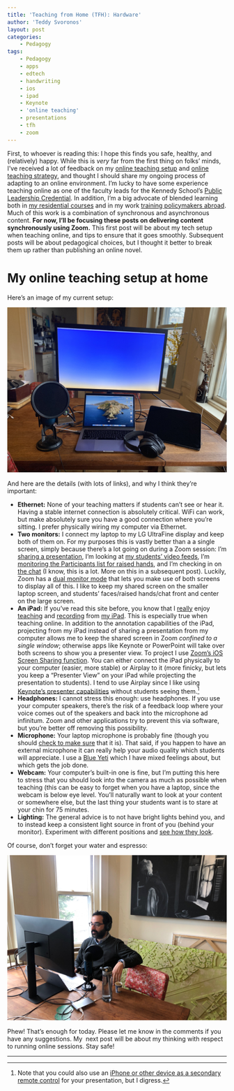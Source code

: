```yaml
---
title: 'Teaching from Home (TFH): Hardware'
author: 'Teddy Svoronos'
layout: post
categories:
    - Pedagogy
tags:
    - Pedagogy
    - apps
    - edtech
    - handwriting
    - ios
    - ipad
    - Keynote
    - 'online teaching'
    - presentations
    - tfh
    - zoom
---
```


First, to whoever is reading this: I hope this finds you safe, healthy, and (relatively) happy. While this is _very_ far from the first thing on folks’ minds, I’ve received a lot of feedback on my [online teaching setup](https://twitter.com/tedsvo/status/1238083013705162755?s=21) and [online teaching strategy](https://twitter.com/epodharvard/status/1238502829981040641?s=21), and thought I should share my ongoing process of adapting to an online environment. I’m lucky to have some experience teaching online as one of the faculty leads for the Kennedy School’s [Public Leadership Credential](https://onlinelearning.hks.harvard.edu/public-leadership-credential/). In addition, I’m a big advocate of blended learning both in [my residential courses](https://canvas.harvard.edu/courses/34568) and in my work [training policymakers abroad](https://epod.cid.harvard.edu/project/training-policymakers-use-evidence). Much of this work is a combination of synchronous and asynchronous content. **For now, I’ll be focusing these posts on delivering content synchronously using Zoom.** This first post will be about my tech setup when teaching online, and tips to ensure that it goes smoothly. Subsequent posts will be about pedagogical choices, but I thought it better to break them up rather than publishing an online novel. 

# My online teaching setup at home

Here’s an image of my current setup: 

![](/assets/img/2020-03-online-teaching-setup.jpeg)

And here are the details (with lots of links), and why I think they’re important: 

  * **Ethernet:** None of your teaching matters if students can’t see or hear it. Having a stable internet connection is absolutely critical. WiFi can work, but make absolutely sure you have a good connection where you’re sitting. I prefer physically wiring my computer via Ethernet.
  * **Two monitors:** I connect my laptop to my LG UltraFine display and keep both of them on. For my purposes this is vastly better than a a single screen, simply because there’s a lot going on during a Zoom session: I’m [sharing a presentation](https://support.zoom.us/hc/en-us/articles/201362153-Sharing-your-screen), I’m looking at [my students’ video feeds](https://support.zoom.us/hc/en-us/articles/360000005883-Displaying-participants-in-gallery-view), I’m [monitoring the Participants list for raised hands](https://support.zoom.us/hc/en-us/articles/115001286183-Nonverbal-Feedback-During-Meetings), and I’m checking in on [the chat](https://support.zoom.us/hc/en-us/articles/203650445-In-Meeting-Chat) (I know, this is a lot. More on this in a subsequent post). Luckily, Zoom has a [dual monitor mode](https://support.zoom.us/hc/en-us/articles/201362583-Using-Dual-Monitors-with-the-Zoom-Desktop-Client) that lets you make use of both screens to display all of this. I like to keep my shared screen on the smaller laptop screen, and students’ faces/raised hands/chat front and center on the large screen.
  * **An iPad:** If you’ve read this site before, you know that I [really](https://teddysvoronos.com/2017-11-26-my-setup/) enjoy [teaching](https://teddysvoronos.com/2015-11-19-in-praise-of-goodnotes/) and [recording](https://teddysvoronos.com/2018-12-04-producing-recording-editing-and-sharing-animated-videos-on-ipad/) from [my iPad](https://teddysvoronos.com/2016-07-13-interview-live-annotation-of-student-work-with-goodnotes/). This is especially true when teaching online. In addition to the annotation capabilities of the iPad, projecting from my iPad instead of sharing a presentation from my computer allows me to keep the shared screen in Zoom _confined to a single window_; otherwise apps like Keynote or PowerPoint will take over both screens to show you a presenter view. To project I use [Zoom’s iOS Screen Sharing function](https://support.zoom.us/hc/en-us/articles/201379235-iOS-Screen-Sharing-with-the-Zoom-Desktop-Client). You can either connect the iPad physically to your computer (easier, more stable) or Airplay to it (more finicky, but lets you keep a “Presenter View” on your iPad while projecting the presentation to students). I tend to use Airplay since I like using [Keynote’s presenter capabilities](https://teddysvoronos.com/2015/10/16/a-good-day-to-keynote-hard-2/) without students seeing them.[^1]
  * **Headphones:** I cannot stress this enough: use headphones. If you use your computer speakers, there’s the risk of a feedback loop where your voice comes out of the speakers and back into the microphone ad infinitum. Zoom and other applications try to prevent this via software, but you’re better off removing this possibility.
  * **Microphone:** Your laptop microphone is probably fine (though you should [check to make sure](https://support.zoom.us/hc/en-us/articles/201362283-Testing-Computer-or-Device-Audio) that it is). That said, if you happen to have an external microphone it can really help your audio quality which students will appreciate. I use a [Blue Yeti](https://www.bluedesigns.com/products/yeti/) which I have mixed feelings about, but which gets the job done.
  * **Webcam:** Your computer’s built-in one is fine, but I’m putting this here to stress that you should look into the camera as much as possible when teaching (this can be easy to forget when you have a laptop, since the webcam is below eye level. You’ll naturally want to look at your content or somewhere else, but the last thing your students want is to stare at your chin for 75 minutes.
  * **Lighting:** The general advice is to not have bright lights behind you, and to instead keep a consistent light source in front of you (behind your monitor). Experiment with different positions and [see how they look](https://support.zoom.us/hc/en-us/articles/201362313-How-do-I-test-my-video-).

Of course, don’t forget your water and espresso: 

![](/assets/img/2020-03-me-teaching-online.jpeg)

Phew! That’s enough for today. Please let me know in the comments if you have any suggestions. My  next post will be about my thinking with respect to running online sessions. Stay safe! 

* * *

[^1]: Note that you could also use an [iPhone or other device as a secondary remote control](https://support.apple.com/en-us/HT204378) for your presentation, but I digress.